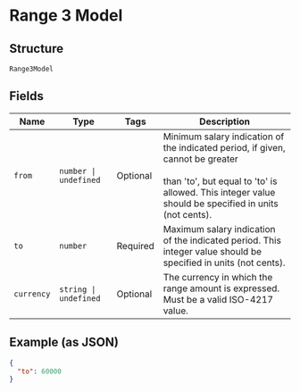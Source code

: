 
# Range 3 Model

## Structure

`Range3Model`

## Fields

| Name | Type | Tags | Description |
|  --- | --- | --- | --- |
| `from` | `number \| undefined` | Optional | Minimum salary indication of the indicated period, if given, cannot be greater<br><br>than 'to', but equal to 'to' is allowed. This integer value should be specified in units (not cents). |
| `to` | `number` | Required | Maximum salary indication of the indicated period. This integer value should be specified in units (not cents). |
| `currency` | `string \| undefined` | Optional | The currency in which the range amount is expressed. Must be a valid ISO-4217 value. |

## Example (as JSON)

```json
{
  "to": 60000
}
```

